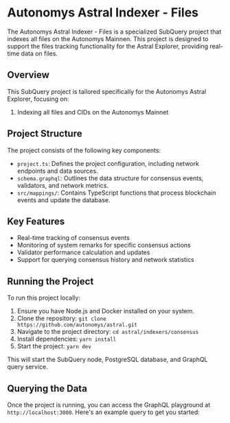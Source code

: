 # Autonomys Astral Indexer - Files

The Autonomys Astral Indexer - Files is a specialized SubQuery project that indexes all files on the Autonomys Mainnen. This project is designed to support the files tracking functionality for the Astral Explorer, providing real-time data on files.

## Overview

This SubQuery project is tailored specifically for the Autonomys Astral Explorer, focusing on:

1. Indexing all files and CIDs on the Autonomys Mainnet

## Project Structure

The project consists of the following key components:

- `project.ts`: Defines the project configuration, including network endpoints and data sources.
- `schema.graphql`: Outlines the data structure for consensus events, validators, and network metrics.
- `src/mappings/`: Contains TypeScript functions that process blockchain events and update the database.

## Key Features

- Real-time tracking of consensus events
- Monitoring of system remarks for specific consensus actions
- Validator performance calculation and updates
- Support for querying consensus history and network statistics

## Running the Project

To run this project locally:

1. Ensure you have Node.js and Docker installed on your system.
2. Clone the repository: `git clone https://github.com/autonomys/astral.git`
3. Navigate to the project directory: `cd astral/indexers/consensus`
4. Install dependencies: `yarn install`
5. Start the project: `yarn dev`

This will start the SubQuery node, PostgreSQL database, and GraphQL query service.

## Querying the Data

Once the project is running, you can access the GraphQL playground at `http://localhost:3000`. Here's an example query to get you started:
